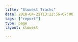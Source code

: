 ```yaml
---
title: "Slowest Tracks"
date: 2018-04-22T13:22:56-07:00
tags: ["report"]
type: page
layout: slowest

---
```

